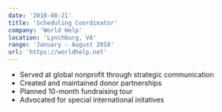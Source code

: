 ```yaml
---
date: '2018-08-21'
title: 'Scheduling Coordinator'
company: 'World Help'
location: 'Lynchburg, VA'
range: 'January - August 2018'
url: 'https://worldhelp.net'
---
```


- Served at global nonprofit through strategic communication
- Created and maintained donor partnerships
- Planned 10-month fundraising tour
- Advocated for special international initatives

